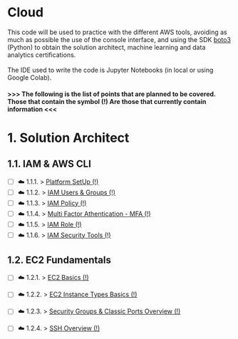 # Cloud

This code will be used to practice with the different AWS tools, avoiding as much as possible the use of the console interface, and using the SDK [boto3](https://boto3.amazonaws.com/v1/documentation/api/latest/index.html#) (Python) to obtain the solution architect, machine learning and data analytics certifications.  <br/>
<br/>
The IDE used to write the code is Jupyter Notebooks (in local or using Google Colab).

#### >>> The following is the list of points that are planned to be covered. Those that contain the symbol (!) Are those that currently contain information <<<

# 1. Solution Architect

## 1.1. IAM & AWS CLI
- [ ] ☁️ 1.1.1. > [Platform SetUp (!)](10101)
- [ ] ☁️ 1.1.2. > [IAM Users & Groups (!)](10102)
- [ ] ☁️ 1.1.3. > [IAM Policy (!)](Journey/10103)
- [ ] ☁️ 1.1.4. > [Multi Factor Athentication - MFA (!)](10104)
- [ ] ☁️ 1.1.5. > [IAM Role (!)](10105)
- [ ] ☁️ 1.1.6. > [IAM Security Tools (!)](10106)

## 1.2. EC2 Fundamentals
- [ ] ☁️ 1.2.1. > [EC2 Basics (!)](10201)
- [ ] ☁️ 1.2.2. > [EC2 Instance Types Basics (!)](10202)
- [ ] ☁️ 1.2.3. > [Security Groups & Classic Ports Overview (!)](10203)
- [ ] ☁️ 1.2.4. > [SSH Overview (!)](10204)


